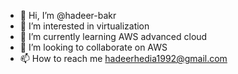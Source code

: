 - 👋 Hi, I’m @hadeer-bakr
- 👀 I’m interested in virtualization
- 🌱 I’m currently learning AWS advanced cloud
- 💞️ I’m looking to collaborate on AWS
- 📫 How to reach me hadeerhedia1992@gmail.com

<!---
hadeer-bakr/hadeer-bakr is a ✨ special ✨ repository because its `README.md` (this file) appears on your GitHub profile.
You can click the Preview link to take a look at your changes.
--->
